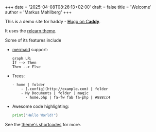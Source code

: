 +++
date = '2025-04-08T08:26:13+02:00'
draft = false
title = 'Welcome'
author = 'Markus Mahllberg'
+++


This is a demo site for haddy - [**H**ugo on C**addy**][haddy].

It uses the [relearn theme][hugo:relearn].

Some of its features include

* [mermaid][mermaid] support:

    ```mermaid {align="center" zoom="true"}
    graph LR;
    If --> Then
    Then --> Else
    ```

* Trees:

    ```tree
    - home | folder
        - [.config](http://example.com) | folder
        - My Documents | folder | magic
          - home.php | fa-fw fab fa-php | #888cc4
    ```

* Awesome code highlighting:

    ```py {lineNos="true" wrap="true" title="python"}
    print("Hello World!")
    ```

See the [theme's shortcodes][relearn:shortcodes] for more.

[haddy]: https://github.com/mwmahlberg/haddy "haddy project site on GitHub"
[hugo:relearn]: https://themes.gohugo.io/themes/hugo-theme-relearn/ "Relearn Theme project page"
[mermaid]: https://mermaid.js.org "Mermaid.js"
[relearn:shortcodes]: https://mcshelby.github.io/hugo-theme-relearn/shortcodes/index.html
